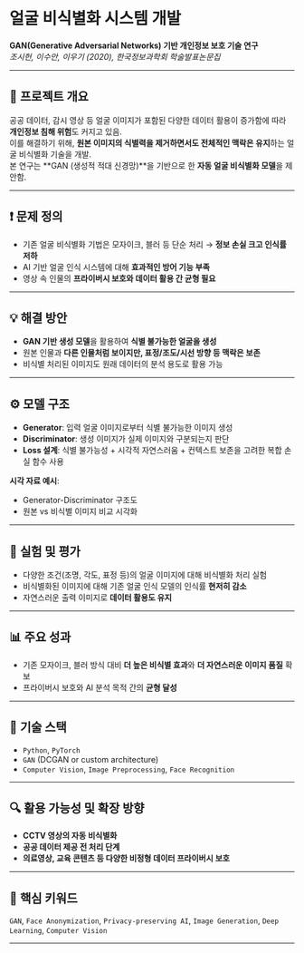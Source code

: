 # 얼굴 비식별화 시스템 개발  
**GAN(Generative Adversarial Networks) 기반 개인정보 보호 기술 연구**  
_조시헌, 이수안, 이우기 (2020), 한국정보과학회 학술발표논문집_

---

## 📌 프로젝트 개요
공공 데이터, 감시 영상 등 얼굴 이미지가 포함된 다양한 데이터 활용이 증가함에 따라 **개인정보 침해 위험**도 커지고 있음.  
이를 해결하기 위해, **원본 이미지의 식별력을 제거하면서도 전체적인 맥락은 유지**하는 얼굴 비식별화 기술을 개발.  
본 연구는 **GAN (생성적 적대 신경망)**을 기반으로 한 **자동 얼굴 비식별화 모델**을 제안함.

---

## ❗ 문제 정의
- 기존 얼굴 비식별화 기법은 모자이크, 블러 등 단순 처리 → **정보 손실 크고 인식률 저하**
- AI 기반 얼굴 인식 시스템에 대해 **효과적인 방어 기능 부족**
- 영상 속 인물의 **프라이버시 보호와 데이터 활용 간 균형 필요**

---

## 💡 해결 방안
- **GAN 기반 생성 모델**을 활용하여 **식별 불가능한 얼굴을 생성**
- 원본 인물과 **다른 인물처럼 보이지만, 표정/조도/시선 방향 등 맥락은 보존**
- 비식별 처리된 이미지도 원래 데이터의 분석 용도로 활용 가능

---

## ⚙️ 모델 구조
- **Generator**: 입력 얼굴 이미지로부터 식별 불가능한 이미지 생성  
- **Discriminator**: 생성 이미지가 실제 이미지와 구분되는지 판단  
- **Loss 설계**: 식별 불가능성 + 시각적 자연스러움 + 컨텍스트 보존을 고려한 복합 손실 함수 사용

**시각 자료 예시**:
- Generator-Discriminator 구조도
- 원본 vs 비식별 이미지 비교 시각화

---

## 🧪 실험 및 평가
- 다양한 조건(조명, 각도, 표정 등)의 얼굴 이미지에 대해 비식별화 처리 실험  
- 비식별화된 이미지에 대해 기존 얼굴 인식 모델의 인식률 **현저히 감소**
- 자연스러운 출력 이미지로 **데이터 활용도 유지**

---

## 📊 주요 성과
- 기존 모자이크, 블러 방식 대비 **더 높은 비식별 효과**와 **더 자연스러운 이미지 품질** 확보  
- 프라이버시 보호와 AI 분석 목적 간의 **균형 달성**

---

## 🧰 기술 스택
- `Python`, `PyTorch`  
- `GAN` (DCGAN or custom architecture)  
- `Computer Vision`, `Image Preprocessing`, `Face Recognition`

---

## 🔍 활용 가능성 및 확장 방향
- **CCTV 영상의 자동 비식별화**
- **공공 데이터 제공 전 처리 단계**
- **의료영상, 교육 콘텐츠 등 다양한 비정형 데이터 프라이버시 보호**

---

## 🧩 핵심 키워드
`GAN`, `Face Anonymization`, `Privacy-preserving AI`, `Image Generation`, `Deep Learning`, `Computer Vision`

---
